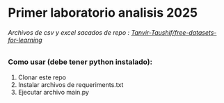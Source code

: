 # Primer laboratorio analisis 2025

###### Archivos de csv y excel sacados de repo : [Tanvir-Taushif/free-datasets-for-learning](https://github.com/Tanvir-Taushif/free-datasets-for-learning)

### Como usar (debe tener python instalado):
1. Clonar este repo
2. Instalar archivos de requeriments.txt
3. Ejecutar archivo main.py

